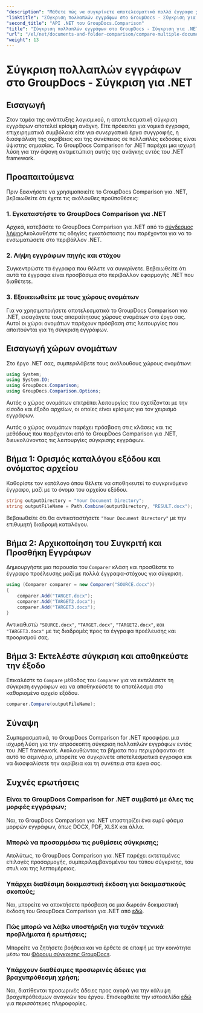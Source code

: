```yaml
---
"description": "Μάθετε πώς να συγκρίνετε αποτελεσματικά πολλά έγγραφα χρησιμοποιώντας το GroupDocs Comparison for .NET. Ακολουθήστε τον αναλυτικό οδηγό μας για απρόσκοπτη ενσωμάτωση."
"linktitle": "Σύγκριση πολλαπλών εγγράφων στο GroupDocs - Σύγκριση για .NET"
"second_title": "API .NET του GroupDocs.Comparison"
"title": "Σύγκριση πολλαπλών εγγράφων στο GroupDocs - Σύγκριση για .NET"
"url": "/el/net/documents-and-folder-comparison/compare-multiple-documents-dotnet/"
"weight": 13
---
```


# Σύγκριση πολλαπλών εγγράφων στο GroupDocs - Σύγκριση για .NET

## Εισαγωγή
Στον τομέα της ανάπτυξης λογισμικού, η αποτελεσματική σύγκριση εγγράφων αποτελεί κρίσιμη ανάγκη. Είτε πρόκειται για νομικά έγγραφα, επιχειρηματικά συμβόλαια είτε για συνεργατικά έργα συγγραφής, η διασφάλιση της ακρίβειας και της συνέπειας σε πολλαπλές εκδόσεις είναι ύψιστης σημασίας. Το GroupDocs Comparison for .NET παρέχει μια ισχυρή λύση για την άψογη αντιμετώπιση αυτής της ανάγκης εντός του .NET framework.
## Προαπαιτούμενα
Πριν ξεκινήσετε να χρησιμοποιείτε το GroupDocs Comparison για .NET, βεβαιωθείτε ότι έχετε τις ακόλουθες προϋποθέσεις:
### 1. Εγκαταστήστε το GroupDocs Comparison για .NET
Αρχικά, κατεβάστε το GroupDocs Comparison για .NET από το [σύνδεσμος λήψης](https://releases.groupdocs.com/comparison/net/)Ακολουθήστε τις οδηγίες εγκατάστασης που παρέχονται για να το ενσωματώσετε στο περιβάλλον .NET.
### 2. Λήψη εγγράφων πηγής και στόχου
Συγκεντρώστε τα έγγραφα που θέλετε να συγκρίνετε. Βεβαιωθείτε ότι αυτά τα έγγραφα είναι προσβάσιμα στο περιβάλλον εφαρμογής .NET που διαθέτετε.
### 3. Εξοικειωθείτε με τους χώρους ονομάτων
Για να χρησιμοποιήσετε αποτελεσματικά το GroupDocs Comparison για .NET, εισαγάγετε τους απαραίτητους χώρους ονομάτων στο έργο σας. Αυτοί οι χώροι ονομάτων παρέχουν πρόσβαση στις λειτουργίες που απαιτούνται για τη σύγκριση εγγράφων.

## Εισαγωγή χώρων ονομάτων
Στο έργο .NET σας, συμπεριλάβετε τους ακόλουθους χώρους ονομάτων:

```csharp
using System;
using System.IO;
using GroupDocs.Comparison;
using GroupDocs.Comparison.Options;
```
Αυτός ο χώρος ονομάτων επιτρέπει λειτουργίες που σχετίζονται με την είσοδο και έξοδο αρχείων, οι οποίες είναι κρίσιμες για τον χειρισμό εγγράφων.

Αυτός ο χώρος ονομάτων παρέχει πρόσβαση στις κλάσεις και τις μεθόδους που παρέχονται από το GroupDocs Comparison για .NET, διευκολύνοντας τις λειτουργίες σύγκρισης εγγράφων.
## Βήμα 1: Ορισμός καταλόγου εξόδου και ονόματος αρχείου
Καθορίστε τον κατάλογο όπου θέλετε να αποθηκευτεί το συγκρινόμενο έγγραφο, μαζί με το όνομα του αρχείου εξόδου.
```csharp
string outputDirectory = "Your Document Directory";
string outputFileName = Path.Combine(outputDirectory, "RESULT.docx");
```
Βεβαιωθείτε ότι θα αντικαταστήσετε `"Your Document Directory"` με την επιθυμητή διαδρομή καταλόγου.
## Βήμα 2: Αρχικοποίηση του Συγκριτή και Προσθήκη Εγγράφων
Δημιουργήστε μια παρουσία του `Comparer` κλάση και προσθέστε το έγγραφο προέλευσης μαζί με πολλά έγγραφα-στόχους για σύγκριση.
```csharp
using (Comparer comparer = new Comparer("SOURCE.docx"))
{
    comparer.Add("TARGET.docx");
    comparer.Add("TARGET2.docx");
    comparer.Add("TARGET3.docx");
}
```
Αντικαθιστώ `"SOURCE.docx"`, `"TARGET.docx"`, `"TARGET2.docx"`, και `"TARGET3.docx"` με τις διαδρομές προς τα έγγραφα προέλευσης και προορισμού σας.
## Βήμα 3: Εκτελέστε σύγκριση και αποθηκεύστε την έξοδο
Επικαλέστε το `Compare` μέθοδος του `Comparer` για να εκτελέσετε τη σύγκριση εγγράφων και να αποθηκεύσετε το αποτέλεσμα στο καθορισμένο αρχείο εξόδου.
```csharp
comparer.Compare(outputFileName);
```

## Σύναψη
Συμπερασματικά, το GroupDocs Comparison for .NET προσφέρει μια ισχυρή λύση για την απρόσκοπτη σύγκριση πολλαπλών εγγράφων εντός του .NET framework. Ακολουθώντας τα βήματα που περιγράφονται σε αυτό το σεμινάριο, μπορείτε να συγκρίνετε αποτελεσματικά έγγραφα και να διασφαλίσετε την ακρίβεια και τη συνέπεια στα έργα σας.
## Συχνές ερωτήσεις
### Είναι το GroupDocs Comparison for .NET συμβατό με όλες τις μορφές εγγράφων;
Ναι, το GroupDocs Comparison για .NET υποστηρίζει ένα ευρύ φάσμα μορφών εγγράφων, όπως DOCX, PDF, XLSX και άλλα.
### Μπορώ να προσαρμόσω τις ρυθμίσεις σύγκρισης;
Απολύτως, το GroupDocs Comparison για .NET παρέχει εκτεταμένες επιλογές προσαρμογής, συμπεριλαμβανομένου του τύπου σύγκρισης, του στυλ και της λεπτομέρειας.
### Υπάρχει διαθέσιμη δοκιμαστική έκδοση για δοκιμαστικούς σκοπούς;
Ναι, μπορείτε να αποκτήσετε πρόσβαση σε μια δωρεάν δοκιμαστική έκδοση του GroupDocs Comparison για .NET από [εδώ](https://releases.groupdocs.com/).
### Πώς μπορώ να λάβω υποστήριξη για τυχόν τεχνικά προβλήματα ή ερωτήσεις;
Μπορείτε να ζητήσετε βοήθεια και να έρθετε σε επαφή με την κοινότητα μέσω του [Φόρουμ σύγκρισης GroupDocs](https://forum.groupdocs.com/c/comparison/12).
### Υπάρχουν διαθέσιμες προσωρινές άδειες για βραχυπρόθεσμη χρήση;
Ναι, διατίθενται προσωρινές άδειες προς αγορά για την κάλυψη βραχυπρόθεσμων αναγκών του έργου. Επισκεφθείτε την ιστοσελίδα [εδώ](https://purchase.groupdocs.com/temporary-license/) για περισσότερες πληροφορίες.